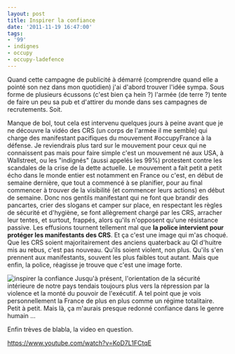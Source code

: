 ```yaml
---
layout: post
title: Inspirer la confiance
date: '2011-11-19 16:47:00'
tags:
- '99'
- indignes
- occupy
- occupy-ladefence
---
```


Quand cette campagne de publicité à démarré (comprendre quand elle a pointé son nez dans mon quotidien) j'ai d'abord trouver l'idée sympa. Sous forme de plusieurs écussons (c'est bien ça hein ?) l'armée (de terre ?) tente de faire un peu sa pub et d'attirer du monde dans ses campagnes de recrutements. Soit.<!--more-->

<p>Manque de bol, tout cela est intervenu quelques jours à peine avant que je ne découvre la vidéo des CRS (un corps de l'armée il me semble) qui charge des manifestant pacifiques du mouvement #occupyFrance à la défense. Je reviendrais plus tard sur le mouvement pour ceux qui ne connaissent pas mais pour faire simple c'est un mouvement né aux USA, à Wallstreet, ou les "indignés" (aussi appelés les 99%) protestent contre les scandales de la crise de la dette actuelle. Le mouvement a fait petit a petit écho dans le monde entier est notamment en France ou c'est, en début de semaine dernière, que tout a commencé à se planifier, pour au final commencer à trouver de la visibilité (et commencer leurs actions) en début de semaine.
Donc nos gentils manifestant qui ne font que brandir des pancartes, crier des slogans et camper sur place, en respectant les règles de sécurité et d'hygiène, se font allègrement chargé par les CRS, arracher leur tentes, et surtout, frappés, alors qu'ils n'opposent qu'une résistance passive.
Les effusions tournent tellement mal que <strong>la police intervient pour protéger les manifestants des CRS</strong>. Et ça c'est une image qui m'as choqué. Que les CRS soient majoritairement des anciens quaterback au QI d'huitre mis au rebus, c'est pas nouveau. Qu'ils soient violent, non plus. Qu'ils s'en prennent aux manifestants, souvent les plus faibles tout autant. Mais que enfin, la police, réagisse je trouve que c'est une image forte.</p>

<p><img src="https://clawfire.net/wp-content/uploads/2011/11/IMG_20111111_073739.jpg" alt="inspirer la confiance" />
Jusqu'à présent, l'orientation de la sécurité intérieure de notre pays tendais toujours plus vers la répression par la violence et la monté du pouvoir de l'exécutif. A tel point que je vois personnellement la France de plus en plus comme un régime totalitaire. Petit à petit. Mais là, ça m'aurais presque redonné confiance dans le genre humain ...</p>

Enfin trèves de blabla, la video en question.

https://www.youtube.com/watch?v=KoD7L1FCtqE
